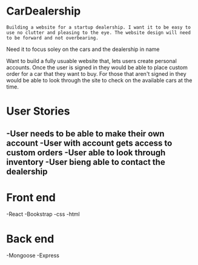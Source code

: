 # CarDealership

    Building a website for a startup dealership. I want it to be easy to use no clutter and pleasing to the eye. The website design will need to be forward and not overbearing.
  Need it to focus soley on the cars and the dealership in name 
  
  Want to build a fully usuable website that, lets users create personal accounts. Once the user is signed in they would be able to place custom order for a car that they want to buy. For those that aren't signed in they would be able to look through the site to check on the available cars at the time.
  
 # User Stories 
  -User needs to be able to make their own account 
  -User with account gets access to custom orders
  -User able to look through inventory
  -User bieng able to contact the dealership
  -

  
  # Front end 
  -React
  -Bookstrap
  -css
  -html
  # Back end 
  -Mongoose
  -Express
